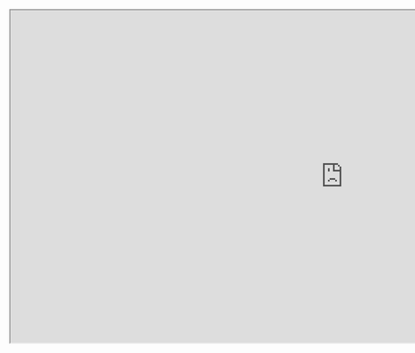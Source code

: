 <iframe src="https://docs.google.com/document/d/e/2PACX-1vQB04RKfeYHpIeFv3WZNiCKt6YyUJXS7cZH7RaS6re4iEzZ8_HM8HBOl_t9S8ZVwZNPIpxClKIYNqnE/pub?embedded=true" width="1200" height="600"></iframe>